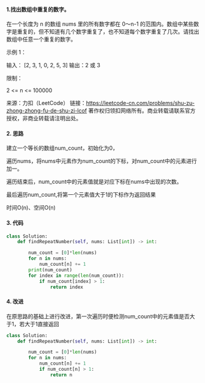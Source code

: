 #### 1.找出数组中重复的数字。


在一个长度为 n 的数组 nums 里的所有数字都在 0～n-1 的范围内。数组中某些数字是重复的，但不知道有几个数字重复了，也不知道每个数字重复了几次。请找出数组中任意一个重复的数字。

示例 1：

输入：
[2, 3, 1, 0, 2, 5, 3]
输出：2 或 3 


限制：

2 <= n <= 100000

来源：力扣（LeetCode）
链接：https://leetcode-cn.com/problems/shu-zu-zhong-zhong-fu-de-shu-zi-lcof
著作权归领扣网络所有。商业转载请联系官方授权，非商业转载请注明出处。

#### 2. 思路

建立一个等长的数组num_count，初始化为0，

遍历nums，将nums中元素作为num_count的下标，对num_count中的元素进行加一。

遍历结束后，num_count中的元素值就是对应下标在nums中出现的次数。

最后遍历num_count,将第一个元素值大于1的下标作为返回结果

时间O(n)、空间O(n)

#### 3. 代码

```python
class Solution:
    def findRepeatNumber(self, nums: List[int]) -> int:

        num_count = [0]*len(nums)
        for n in nums:
            num_count[n] += 1
        print(num_count)
        for index in range(len(num_count)):
            if num_count[index] > 1:
                return index
```

#### 4. 改进

在原思路的基础上进行改进，第一次遍历时便检测num_count中的元素值是否大于1，若大于1直接返回

```python
class Solution:
    def findRepeatNumber(self, nums: List[int]) -> int:

        num_count = [0]*len(nums)
        for n in nums:
            num_count[n] += 1
            if num_count[n] > 1:
                return n

```

